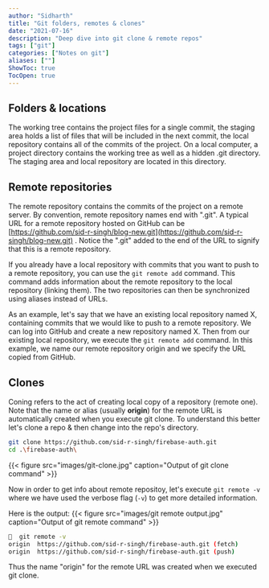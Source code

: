 ```yaml
---
author: "Sidharth"
title: "Git folders, remotes & clones"
date: "2021-07-16"
description: "Deep dive into git clone & remote repos"
tags: ["git"]
categories: ["Notes on git"]
aliases: [""]
ShowToc: true
TocOpen: true
---
```


## Folders & locations

The working tree contains the project files for a single commit, the staging area holds a list of files that will be included in the next commit, the local repository contains all of the commits of the project. On a local computer, a project directory contains the working tree as well as a hidden .git directory. The staging area and local repository are located in this directory. 

## Remote repositories

The remote repository contains the commits of the project on a remote server. By convention, remote repository names end with ".git". A typical URL for a remote repository hosted on GitHub can be [https://github.com/sid-r-singh/blog-new.git](https://github.com/sid-r-singh/blog-new.git) . Notice the ".git" added to the end of the URL to signify that this is a remote repository.

If you already have a local repository with commits that you want to push to a remote repository, you can use the `git remote add` command. This command adds information about the remote repository to the local repository (linking them).
The two repositories can then be synchronized using aliases instead of URLs.

As an example, let's say that we have an existing local repository named X, containing commits that we would like to push to a remote repository. We can log into GitHub and create a new repository named X. Then from our existing local repository, we execute the `git remote add` command. In this example, we name our remote repository origin and we specify the URL copied from GitHub. 

## Clones
Coning refers to the act of creating local copy of a repository (remote one). Note that the name or alias (usually **origin**) for the remote URL is automatically created when you execute git clone. To understand this better let's clone a repo & then change into the repo's directory.
```bash
git clone https://github.com/sid-r-singh/firebase-auth.git
cd .\firebase-auth\
```

{{< figure src="images/git-clone.jpg" caption="Output of git clone command" >}}

Now in order to get info about remote repositoy, let's execute ```git remote -v``` where we have used the verbose flag (`-v`) to get more detailed information.

Here is the output:
{{< figure src="images/git remote output.jpg" caption="Output of git remote command" >}}
```bash
🚀  git remote -v
origin  https://github.com/sid-r-singh/firebase-auth.git (fetch)
origin  https://github.com/sid-r-singh/firebase-auth.git (push)
```

Thus the name "origin" for the remote URL was created when we executed git clone.